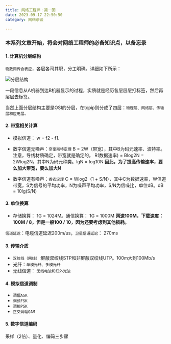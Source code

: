 ```yaml
---
title: 网络工程师：第一回
date: 2023-09-17 22:50:50
category: 网络杂谈

---
```

### 本系列文章开始，将会对网络工程师的必备知识点，以备忘录

#### 1. 计算机分层结构
`物数网传会表应`，各层各司其职，分工明确。详细如下所示：

<img src="/img/网络工程师1_1.gif" alt="分层结构">

一段信息从A机器到达B机器显示的过程，实质就是经历各层层层打标签，然后再层层去标签。

当然上面分层结构主要是OSI的分层，在tcpip则分成了四层：`物理层、网络层、传输层和应用层。`

#### 2. 带宽相关计算
- 模拟信道： w = f2 - f1.
- 数字信道无噪声：`奈奎斯特定理` B = 2W（带宽），其中B为码元速率、波特率。注意，导线材质确定，带宽就是确定的。
R(数据速率) = Blog2N = 2Wlog2N。其中N为码元种类。lgN = log10N
**因此，为了提高传输速率，要么加大带宽，要么加大N**

- 数字信道有噪声：`香农定理` C = Wlog2（1 + S/N），其中C为数据速率，W信道带宽，S为信号的平均功率，N为噪声平均功率，S/N为信噪比，单位dB。dB = 10lg(S/N)

#### 3. 单位换算
- 存储换算： 1G = 1024M。通信换算： 1G = 1000M
**网速100M，下载速度：100M / 8，但是一般100 / 10，因为还要考虑到其他损耗。**

`信道延迟`：电缆信道延迟200m/us，`卫星信道延迟`： 270ms

#### 3. 传输介质
- `双绞线（网线）`:屏蔽双绞线STP和非屏蔽双绞线UTP。100m大到100Mb/s
- 光纤：`单模光纤、多模光纤`
- 无线信道： `无线电波和红外光波`

#### 4. 模拟信道调制
- `调幅ASK`
- `调频FSK`
- `调相PSK`
- `正交调幅QAM`

#### 5. 数字信道编码
采样（2倍）、量化、编码三步骤

